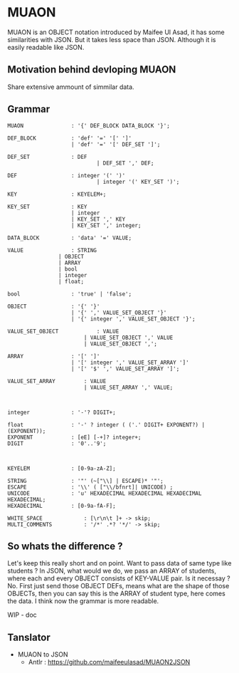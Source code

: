 # MUAON

MUAON is an OBJECT notation introduced by Maifee Ul Asad, it has some similarities with JSON. But it takes less space than JSON. Although it is easily readable like JSON.

## Motivation behind devloping MUAON

Share extensive ammount of simmilar data.


## Grammar
```
MUAON 				: '{' DEF_BLOCK DATA_BLOCK '}';

DEF_BLOCK 			: 'def' '=' '[' ']'
         			| 'def' '=' '[' DEF_SET ']';

DEF_SET 			: DEF
              		        | DEF_SET ',' DEF;

DEF     			: integer '(' ')'
                	        | integer '(' KEY_SET ')';

KEY 				: KEYELEM+;

KEY_SET 			: KEY
       				| integer
       				| KEY_SET ',' KEY
       				| KEY_SET ',' integer;

DATA_BLOCK 			: 'data' '=' VALUE;

VALUE 				: STRING 
				| OBJECT 
				| ARRAY 
				| bool
				| integer 
				| float;

bool 				: 'true' | 'false';

OBJECT 				: '{' '}'
        			| '{' ',' VALUE_SET_OBJECT '}'
        			| '{' integer ',' VALUE_SET_OBJECT '}';

VALUE_SET_OBJECT    		: VALUE
                		| VALUE_SET_OBJECT ',' VALUE
                		| VALUE_SET_OBJECT ',';

ARRAY 				: '[' ']'
      				| '[' integer ',' VALUE_SET_ARRAY ']'
     				| '[' '$' ',' VALUE_SET_ARRAY ']';

VALUE_SET_ARRAY 		: VALUE
            			| VALUE_SET_ARRAY ',' VALUE;



integer 			: '-'? DIGIT+;

float 				: '-' ? integer ( ('.' DIGIT+ EXPONENT?) | (EXPONENT));
EXPONENT 			: [eE] [-+]? integer+;
DIGIT 				: '0'..'9';



KEYELEM 			: [0-9a-zA-Z];

STRING 				: '"' (~["\\] | ESCAPE)* '"';
ESCAPE 				: '\\' ( ["\\/bfnrt]| UNICODE) ;
UNICODE 			: 'u' HEXADECIMAL HEXADECIMAL HEXADECIMAL HEXADECIMAL;
HEXADECIMAL			: [0-9a-fA-F];

WHITE_SPACE 			: [\r\n\t ]+ -> skip;
MULTI_COMMENTS 			: '/*' .*? '*/' -> skip;

```

## So whats the difference ?

Let's keep this really short and on point. Want to pass data of same type like students ? In JSON, what would we do, we pass an ARRAY of students, where each and every OBJECT consists of KEY-VALUE pair. Is it necessay ? No. First just send those OBJECT DEFs, means what are the shape of those OBJECTs, then you can say this is the ARRAY of student type, here comes the data. I think now the grammar is more readable.

WIP - doc


## Tanslator
 - MUAON to JSON
   - Antlr : https://github.com/maifeeulasad/MUAON2JSON
